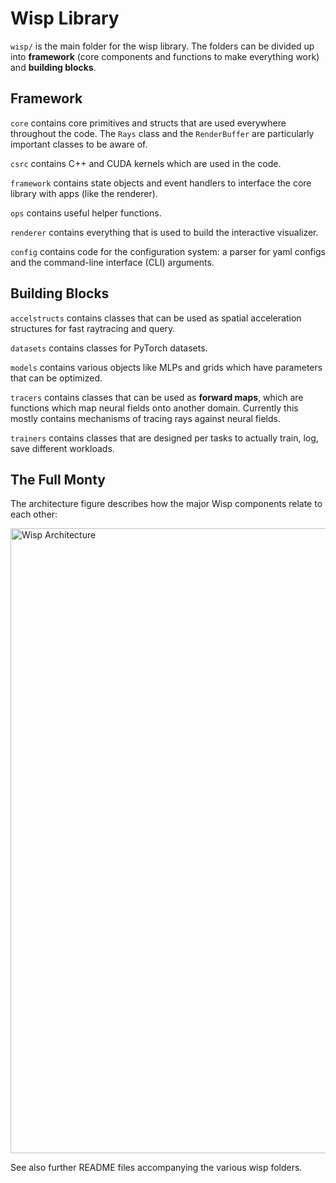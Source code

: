 # Wisp Library

`wisp/` is the main folder for the wisp library. The folders can be divided up into **framework** (core components and functions to make everything work) and **building blocks**.

## Framework

`core` contains core primitives and structs that are used everywhere throughout the code. The `Rays` class and the `RenderBuffer` are particularly important classes to be aware of. 

`csrc` contains C++ and CUDA kernels which are used in the code.

`framework` contains state objects and event handlers to interface the core library with apps (like the renderer).

`ops` contains useful helper functions.

`renderer` contains everything that is used to build the interactive visualizer.

`config` contains code for the configuration system: a parser for yaml configs and the command-line interface (CLI) arguments.

## Building Blocks

`accelstructs` contains classes that can be used as spatial acceleration structures for fast raytracing and query.

`datasets` contains classes for PyTorch datasets.

`models` contains various objects like MLPs and grids which have parameters that can be optimized. 

`tracers` contains classes that can be used as **forward maps**, which are functions which map neural fields onto another domain. Currently this mostly contains mechanisms of tracing rays against neural fields.

`trainers` contains classes that are designed per tasks to actually train, log, save different workloads.

## The Full Monty

The architecture figure describes how the major Wisp components relate to each other:

<img src="../_static/media/wisp_architecture.jpg" alt="Wisp Architecture" width="1000"/>

See also further README files accompanying the various wisp folders.
